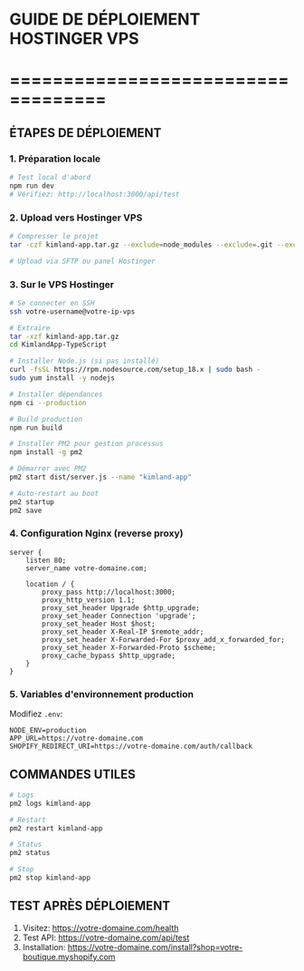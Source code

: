 # GUIDE DE DÉPLOIEMENT HOSTINGER VPS
# ===================================

## ÉTAPES DE DÉPLOIEMENT

### 1. Préparation locale
```bash
# Test local d'abord
npm run dev
# Vérifiez: http://localhost:3000/api/test
```

### 2. Upload vers Hostinger VPS
```bash
# Compresser le projet
tar -czf kimland-app.tar.gz --exclude=node_modules --exclude=.git --exclude=dist .

# Upload via SFTP ou panel Hostinger
```

### 3. Sur le VPS Hostinger
```bash
# Se connecter en SSH
ssh votre-username@votre-ip-vps

# Extraire
tar -xzf kimland-app.tar.gz
cd KimlandApp-TypeScript

# Installer Node.js (si pas installé)
curl -fsSL https://rpm.nodesource.com/setup_18.x | sudo bash -
sudo yum install -y nodejs

# Installer dépendances
npm ci --production

# Build production
npm run build

# Installer PM2 pour gestion processus
npm install -g pm2

# Démarrer avec PM2
pm2 start dist/server.js --name "kimland-app"

# Auto-restart au boot
pm2 startup
pm2 save
```

### 4. Configuration Nginx (reverse proxy)
```nginx
server {
    listen 80;
    server_name votre-domaine.com;
    
    location / {
        proxy_pass http://localhost:3000;
        proxy_http_version 1.1;
        proxy_set_header Upgrade $http_upgrade;
        proxy_set_header Connection 'upgrade';
        proxy_set_header Host $host;
        proxy_set_header X-Real-IP $remote_addr;
        proxy_set_header X-Forwarded-For $proxy_add_x_forwarded_for;
        proxy_set_header X-Forwarded-Proto $scheme;
        proxy_cache_bypass $http_upgrade;
    }
}
```

### 5. Variables d'environnement production
Modifiez `.env`:
```
NODE_ENV=production
APP_URL=https://votre-domaine.com
SHOPIFY_REDIRECT_URI=https://votre-domaine.com/auth/callback
```

## COMMANDES UTILES
```bash
# Logs
pm2 logs kimland-app

# Restart
pm2 restart kimland-app

# Status
pm2 status

# Stop
pm2 stop kimland-app
```

## TEST APRÈS DÉPLOIEMENT
1. Visitez: https://votre-domaine.com/health
2. Test API: https://votre-domaine.com/api/test
3. Installation: https://votre-domaine.com/install?shop=votre-boutique.myshopify.com
